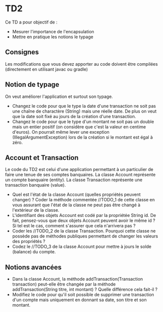 # TD2
Ce TD a pour objectif de :

* Mesurer l'importance de l'encapsulation
* Mettre en pratique les notions le typage

## Consignes

Les modifications que vous devez apporter au code doivent être compilées (directement en utilisant javac ou gradle)

## Notion de typage

On veut améliorer l'application et surtout son typage.

* Changez le code pour que le type la date d'une transaction ne soit pas une chaîne de charactère (String) mais une réelle date. De plus on veut que la date soit fixé au jours de la création d'une transaction.
* Changez le code pour que le type d'un montant ne soit pas un double mais un entier positif (on considère que c'est la valeur en centime d'euros). On pourrait même lever une exception (IllegalArgumentException) lors de la création si le montant est égal à zéro.

## Account et Transaction

Le code du TD2 est celui d'une application permettant à un particulier de faire une tenue de ses comptes banquaires. La classe Account représente un compte banquaire (entity). La classe Transaction représente une transaction banquaire (value).

* Quel est l'état de la classe Account (quelles propriétés peuvent changer) ? Coder la méthode commentée //TODO_1 de cette classe en vous assurant que l'état de la classe ne peut pas être changé à l'extérieur de la classe.
* L'identifiant des objets Account est codé par la propriétée String id. De fait, pensez-vous que deux objets Account peuvent avoir le même id ? Si tel est le cas, comment s'assurer que cela n'arrivera pas ?
* Coder les //TODO_2 de la classe Transaction. Pourquoi cette classe ne possède pas de méthodes publiques permettant de changer les valeurs des propriétés ?
* Codez le //TODO_3 de la classe Account pour mettre à jours le solde (balance) du compte.

## Notions avancées

* Dans la classe Account, la méthode addTransaction(Transaction transaction) peut-elle être changée par la méthode addTransaction(String titre, int montant) ? Quelle différence cela fait-il ?
* Modifiez le code pour qu'il soit possible de supprimer une transaction d'un compte mais uniquement en donnant sa date, son titre et son montant.